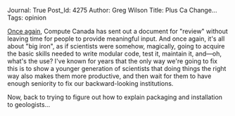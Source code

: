 Journal: True
Post_Id: 4275
Author: Greg Wilson
Title: Plus Ca Change...
Tags: opinion

<p><a href="|filename|2010-12-21-compute-canadas-strategic-plan-isnt.md">Once again</a>, Compute Canada has sent out a document for "review" without  leaving time for people to provide meaningful input. And once again, it's all about "big iron", as if scientists were somehow, magically, going to acquire the basic skills needed to write modular code, test it, maintain it, and&mdash;oh, what's the use?  I've known for years that the only way we're going to fix this is to show a younger generation of scientists that doing things the right way also makes them more productive, and then wait for them to have enough seniority to fix our backward-looking institutions.</p>
<p>Now, back to trying to figure out how to explain packaging and installation to geologists...</p>
